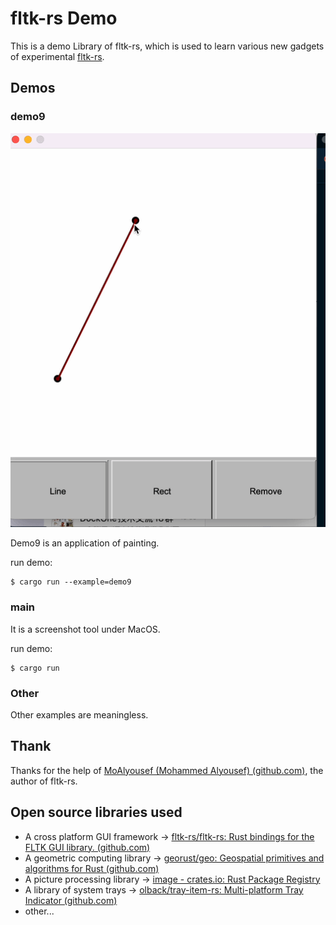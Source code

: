 # fltk-rs Demo

This is a demo Library of fltk-rs, which is used to learn various new gadgets of experimental [fltk-rs](https://github.com/fltk-rs/fltk-rs).

## Demos

### demo9

![Kapture 2022-07-16 at 16.36.24](readme.assets/Kapture%202022-07-16%20at%2016.36.24.gif)

Demo9 is an application of painting.

run demo:

```shell
$ cargo run --example=demo9
```

### main

It is a screenshot tool under MacOS.

run demo:

```shell
$ cargo run
```

### Other

Other examples are meaningless.



## Thank

Thanks for the help of [MoAlyousef (Mohammed Alyousef) (github.com)](https://github.com/MoAlyousef), the author of fltk-rs.



## Open source libraries used

- A cross platform GUI framework -> [fltk-rs/fltk-rs: Rust bindings for the FLTK GUI library. (github.com)](https://github.com/fltk-rs/fltk-rs)
- A geometric computing library -> [georust/geo: Geospatial primitives and algorithms for Rust (github.com) ](https://github.com/georust/geo)
- A picture processing library -> [image - crates.io: Rust Package Registry](https://crates.io/crates/image)
- A library of system trays -> [olback/tray-item-rs: Multi-platform Tray Indicator (github.com)](https://github.com/olback/tray-item-rs)
- other...
